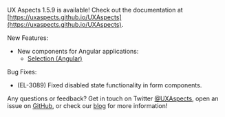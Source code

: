UX Aspects 1.5.9 is available! Check out the documentation at [https://uxaspects.github.io/UXAspects](https://uxaspects.github.io/UXAspects).

New Features:
* New components for Angular applications:
    * [Selection (Angular)](https://uxaspects.github.io/UXAspects/#/components/tables#selection)

Bug Fixes:
* (EL-3089) Fixed disabled state functionality in form components.

Any questions or feedback? Get in touch on Twitter [@UXAspects](https://twitter.com/UXAspects), open an issue on [GitHub](https://github.com/UXAspects/UXAspects/issues), or check our [blog](https://uxaspects.github.io/UXAspects/#/blog) for more information!
